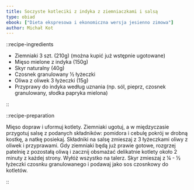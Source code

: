 ```yaml
---
title: Soczyste kotleciki z indyka z ziemniaczkami i salsą
type: obiad
ebook: ["Dieta ekspresowa i ekonomiczna wersja jesienno zimowa"]
author: Michał Kot
---
```


::recipe-ingredients

- Ziemniaki 3 szt. (210g) (można kupić już wstępnie ugotowane)
- Mięso mielone z indyka (150g)
- Skyr naturalny (40g)
- Czosnek granulowany ½ łyżeczki
- Oliwa z oliwek 3 łyżeczki (15g)
- Przyprawy do indyka według uznania (np. sól, pieprz, czosnek granulowany, słodka papryka mielona)

::

::recipe-preparation

Mięso dopraw i uformuj kotlety. Ziemniaki ugotuj, a w międzyczasie przygotuj salsę z podanych składników: pomidora i cebulę pokrój w drobną kostkę, a natkę posiekaj. Składniki na salsę zmieszaj z 3 łyżeczkami oliwy z oliwek i przyprawami. Gdy ziemniaki będą już prawie gotowe, rozgrzej patelnię z pozostałą oliwą i zacznij obsmażać delikatnie kotlety około 2 minuty z każdej strony. Wyłóż wszystko na talerz. Skyr zmieszaj z ¼ - ½ łyżeczki czosnku granulowanego i podawaj jako sos czosnkowy do kotletów.

::
